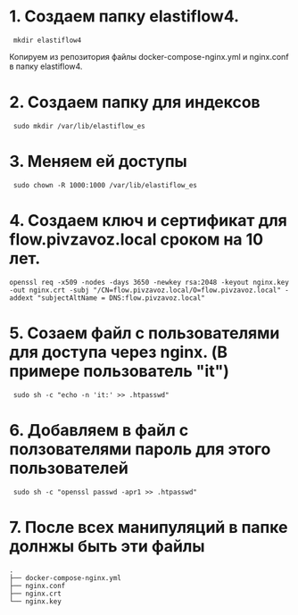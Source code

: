 # 1. Создаем папку elastiflow4.
```text
 mkdir elastiflow4
```
Копируем из репозитория файлы docker-compose-nginx.yml и nginx.conf в папку elastiflow4.
# 2. Создаем папку для индексов
```text
 sudo mkdir /var/lib/elastiflow_es 
```
# 3. Меняем ей доступы
```text
 sudo chown -R 1000:1000 /var/lib/elastiflow_es
```
# 4. Создаем ключ и сертификат для flow.pivzavoz.loсal cроком на 10 лет.
```text
openssl req -x509 -nodes -days 3650 -newkey rsa:2048 -keyout nginx.key -out nginx.crt -subj "/CN=flow.pivzavoz.local/O=flow.pivzavoz.local" -addext "subjectAltName = DNS:flow.pivzavoz.local"
```
# 5. Созаем файл с пользователями для доступа через nginx. (В примере пользователь "it") 
```text
 sudo sh -c "echo -n 'it:' >> .htpasswd"
```
# 6. Добавляем в файл с ползователями пароль для этого пользователей
```text
 sudo sh -c "openssl passwd -apr1 >> .htpasswd"
```
# 7. После всех манипуляций в папке долнжы быть эти файлы
```
.
├── docker-compose-nginx.yml
├── nginx.conf
├── nginx.crt
└── nginx.key
```